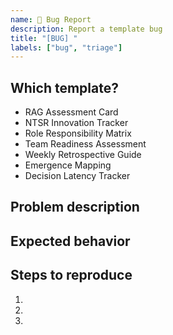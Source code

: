 ```yaml
---
name: 🐛 Bug Report
description: Report a template bug
title: "[BUG] "
labels: ["bug", "triage"]
---
```


## Which template?
<!-- Select the template with the issue -->
- RAG Assessment Card
- NTSR Innovation Tracker
- Role Responsibility Matrix
- Team Readiness Assessment
- Weekly Retrospective Guide
- Emergence Mapping
- Decision Latency Tracker

## Problem description
<!-- What exactly is not working? -->

## Expected behavior
<!-- How should it work? -->

## Steps to reproduce
1. 
2. 
3. 
